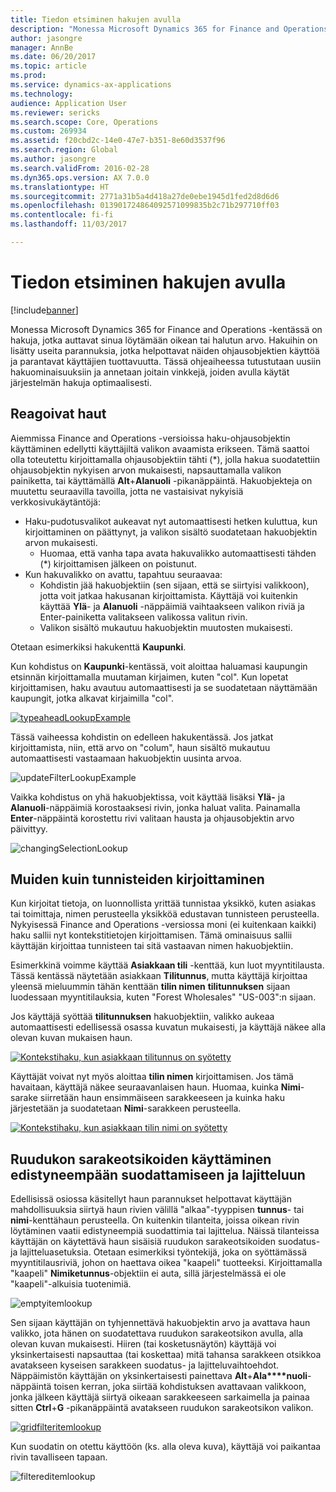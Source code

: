 ```yaml
---
title: Tiedon etsiminen hakujen avulla
description: "Monessa Microsoft Dynamics 365 for Finance and Operations -kentässä on hakuja, jotka auttavat sinua löytämään oikean tai halutun arvo. Hakuihin on lisätty useita parannuksia, jotka helpottavat näiden ohjausobjektien käyttöä ja parantavat käyttäjien tuottavuutta. Tässä ohjeaiheessa tutustutaan uusiin hakuominaisuuksiin ja annetaan joitain vinkkejä, joiden avulla käytät järjestelmän hakuja optimaalisesti."
author: jasongre
manager: AnnBe
ms.date: 06/20/2017
ms.topic: article
ms.prod: 
ms.service: dynamics-ax-applications
ms.technology: 
audience: Application User
ms.reviewer: sericks
ms.search.scope: Core, Operations
ms.custom: 269934
ms.assetid: f20cbd2c-14e0-47e7-b351-8e60d3537f96
ms.search.region: Global
ms.author: jasongre
ms.search.validFrom: 2016-02-28
ms.dyn365.ops.version: AX 7.0.0
ms.translationtype: HT
ms.sourcegitcommit: 2771a31b5a4d418a27de0ebe1945d1fed2d8d6d6
ms.openlocfilehash: 013901724864092571099835b2c71b297710ff03
ms.contentlocale: fi-fi
ms.lasthandoff: 11/03/2017

---
```


# <a name="use-lookups-to-find-information"></a>Tiedon etsiminen hakujen avulla

[!include[banner](../includes/banner.md)]


Monessa Microsoft Dynamics 365 for Finance and Operations -kentässä on hakuja, jotka auttavat sinua löytämään oikean tai halutun arvo. Hakuihin on lisätty useita parannuksia, jotka helpottavat näiden ohjausobjektien käyttöä ja parantavat käyttäjien tuottavuutta. Tässä ohjeaiheessa tutustutaan uusiin hakuominaisuuksiin ja annetaan joitain vinkkejä, joiden avulla käytät järjestelmän hakuja optimaalisesti.  

<a name="responsive-lookups"></a>Reagoivat haut
------------------

Aiemmissa Finance and Operations -versioissa haku-ohjausobjektin käyttäminen edellytti käyttäjiltä valikon avaamista erikseen. Tämä saattoi olla toteutettu kirjoittamalla ohjausobjektiin tähti (\*), jolla hakua suodatettiin ohjausobjektin nykyisen arvon mukaisesti, napsauttamalla valikon painiketta, tai käyttämällä **Alt**+**Alanuoli** -pikanäppäintä. Hakuobjekteja on muutettu seuraavilla tavoilla, jotta ne vastaisivat nykyisiä verkkosivukäytäntöjä:

-   Haku-pudotusvalikot aukeavat nyt automaattisesti hetken kuluttua, kun kirjoittaminen on päättynyt, ja valikon sisältö suodatetaan hakuobjektin arvon mukaisesti.
    -   Huomaa, että vanha tapa avata hakuvalikko automaattisesti tähden (\*) kirjoittamisen jälkeen on poistunut.
-   Kun hakuvalikko on avattu, tapahtuu seuraavaa:
    -   Kohdistin jää hakuobjektiin (sen sijaan, että se siirtyisi valikkoon), jotta voit jatkaa hakusanan kirjoittamista. Käyttäjä voi kuitenkin käyttää **Ylä**- ja **Alanuoli** -näppäimiä vaihtaakseen valikon riviä ja Enter-painiketta valitakseen valikossa valitun rivin.
    -   Valikon sisältö mukautuu hakuobjektin muutosten mukaisesti.

Otetaan esimerkiksi hakukenttä **Kaupunki**. 

Kun kohdistus on **Kaupunki**-kentässä, voit aloittaa haluamasi kaupungin etsinnän kirjoittamalla muutaman kirjaimen, kuten "col".  Kun lopetat kirjoittamisen, haku avautuu automaattisesti ja se suodatetaan näyttämään kaupungit, jotka alkavat kirjaimilla "col". 

[![typeaheadLookupExample](./media/typeaheadlookupexample.png)](./media/typeaheadlookupexample.png) 

Tässä vaiheessa kohdistin on edelleen hakukentässä. Jos jatkat kirjoittamista, niin, että arvo on "colum", haun sisältö mukautuu automaattisesti vastaamaan hakuobjektin uusinta arvoa. 

![updateFilterLookupExample](./media/updatefilterlookupexample.png) 

Vaikka kohdistus on yhä hakuobjektissa, voit käyttää lisäksi **Ylä-** ja **Alanuoli**-näppäimiä korostaaksesi rivin, jonka haluat valita. Painamalla **Enter**-näppäintä korostettu rivi valitaan hausta ja ohjausobjektin arvo päivittyy. 

![changingSelectionLookup](./media/changingselectionlookup.png)

## <a name="typing-in-more-than-ids"></a>Muiden kuin tunnisteiden kirjoittaminen
Kun kirjoitat tietoja, on luonnollista yrittää tunnistaa yksikkö, kuten asiakas tai toimittaja, nimen perusteella yksikköä edustavan tunnisteen perusteella. Nykyisessä Finance and Operations -versiossa moni (ei kuitenkaan kaikki) haku sallii nyt kontekstitietojen kirjoittamisen. Tämä ominaisuus sallii käyttäjän kirjoittaa tunnisteen tai sitä vastaavan nimen hakuobjektiin. 

Esimerkkinä voimme käyttää **Asiakkaan tili** -kenttää, kun luot myyntitilausta. Tässä kentässä näytetään asiakkaan **Tilitunnus**, mutta käyttäjä kirjoittaa yleensä mieluummin tähän kenttään **tilin nimen** **tilitunnuksen** sijaan luodessaan myyntitilauksia, kuten "Forest Wholesales" "US-003":n sijaan.

Jos käyttäjä syöttää **tilitunnuksen** hakuobjektiin, valikko aukeaa automaattisesti edellisessä osassa kuvatun mukaisesti, ja käyttäjä näkee alla olevan kuvan mukaisen haun.

[![Kontekstihaku, kun asiakkaan tilitunnus on syötetty](./media/howtocontextuallookups-1.png)](./media/howtocontextuallookups-1.png)

Käyttäjät voivat nyt myös aloittaa **tilin nimen** kirjoittamisen. Jos tämä havaitaan, käyttäjä näkee seuraavanlaisen haun. Huomaa, kuinka **Nimi**-sarake siirretään haun ensimmäiseen sarakkeeseen ja kuinka haku järjestetään ja suodatetaan **Nimi**-sarakkeen perusteella.

[![Kontekstihaku, kun asiakkaan tilin nimi on syötetty](./media/howtocontextuallookups-2.png)](./media/howtocontextuallookups-2.png)

## <a name="using-grid-column-headers-for-more-advanced-filtering-and-sorting"></a>Ruudukon sarakeotsikoiden käyttäminen edistyneempään suodattamiseen ja lajitteluun
Edellisissä osiossa käsitellyt haun parannukset helpottavat käyttäjän mahdollisuuksia siirtyä haun rivien välillä "alkaa"-tyyppisen **tunnus**- tai **nimi**-kenttähaun perusteella. On kuitenkin tilanteita, joissa oikean rivin löytäminen vaatii edistyneempiä suodattimia tai lajittelua. Näissä tilanteissa käyttäjän on käytettävä haun sisäisiä ruudukon sarakeotsikoiden suodatus- ja lajitteluasetuksia. Otetaan esimerkiksi työntekijä, joka on syöttämässä myyntitilausriviä, johon on haettava oikea "kaapeli" tuotteeksi. Kirjoittamalla "kaapeli" **Nimiketunnus**-objektiin ei auta, sillä järjestelmässä ei ole "kaapeli"-alkuisia tuotenimiä. 

![emptyitemlookup](./media/emptyitemlookup.png) 

Sen sijaan käyttäjän on tyhjennettävä hakuobjektin arvo ja avattava haun valikko, jota hänen on suodatettava ruudukon sarakeotsikon avulla, alla olevan kuvan mukaisesti. Hiiren (tai kosketusnäytön) käyttäjä voi yksinkertaisesti napsauttaa (tai koskettaa) mitä tahansa sarakkeen otsikkoa avatakseen kyseisen sarakkeen suodatus- ja lajitteluvaihtoehdot. Näppäimistön käyttäjän on yksinkertaisesti painettava **Alt**+**Ala****nuoli**-näppäintä toisen kerran, joka siirtää kohdistuksen avattavaan valikkoon, jonka jälkeen käyttäjä siirtyä oikeaan sarakkeeseen sarkaimella ja painaa sitten **Ctrl**+**G** -pikanäppäintä avatakseen ruudukon sarakeotsikon valikon. 

[![gridfilteritemlookup](./media/gridfilteritemlookup.png)](./media/gridfilteritemlookup.png) 

Kun suodatin on otettu käyttöön (ks. alla oleva kuva), käyttäjä voi paikantaa rivin tavalliseen tapaan. 

![filtereditemlookup](./media/filtereditemlookup.png)




